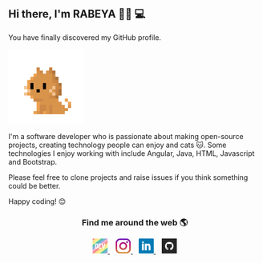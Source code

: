 ## Hi there, I'm RABEYA 👋🏼 💻

You have finally discovered my GitHub profile.




<!-- - 🔭 I’m currently working on IsDB-BISEW
- 🌱 I’m currently learning JAVA language
- 👯 I’m looking to collaborate on ...
- 🤔 I’m looking for help with ...
- 💬 Ask me about ...
- 📫 How to reach me: ...
- 😄 Pronouns: ...
- ⚡ Fun fact: ... -->



<img height="150" src="https://raw.githubusercontent.com/miguelbogota/miguelbogota/master/images/cat.gif" alt="Funny pixel cat gif moving its tail." />

I'm a software developer who is passionate about making open-source projects, creating technology people can enjoy and cats 🐱. Some technologies I enjoy working with include Angular, Java, HTML, Javascript and Bootstrap.

Please feel free to clone projects and raise issues if you think something could be better.

Happy coding! 😊


<h3 align="center">Find me around the web 🌎</h3>

<p align="center">
  <a href="https://dev.to/miguelbogota">
    <img height="30" src="https://raw.githubusercontent.com/miguelbogota/miguelbogota/master/images/dev.png" alt="Dev.to link to profile" />
  </a>&nbsp;&nbsp;

  <a href="https://instagram.com/migue_bogota/">
    <img height="30" src="https://raw.githubusercontent.com/miguelbogota/miguelbogota/master/images/instagram.jpg" alt="Instagram link to profile" />
  </a>&nbsp;&nbsp;

  <a href="https://linkedin.com/in/miguelbogota">
    <img height="30" src="https://raw.githubusercontent.com/miguelbogota/miguelbogota/master/images/linkedin.png" alt="LinkedIn link to profile" />
  </a>&nbsp;&nbsp;

  <a href="https://github.com/miguelbogota">
    <img height="30" src="https://raw.githubusercontent.com/miguelbogota/miguelbogota/master/images/github.png" alt="GitHub link to profile" />
  </a>
</p>
